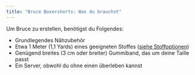 ```yaml
---
title: "Bruce Boxershorts: Was du brauchst"
---
```


Um Bruce zu erstellen, benötigst du Folgendes:

- Grundlegendes Nähzubehör
- Etwa 1 Meter (1,1 Yards) eines geeigneten Stoffes ([siehe Stoffoptionen](/docs/patterns/bruce/fabric/))
- Genügend breites (3 cm oder breiter) Gummiband, das um deine Taille passt
- Ein Server, obwohl du ohne einen überleben kannst

